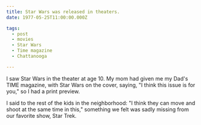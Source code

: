 ```yaml
---
title: Star Wars was released in theaters.
date: 1977-05-25T11:00:00.000Z

tags:
  - post 
  - movies
  - Star Wars
  - Time magazine
  - Chattanooga

---
```


I saw Star Wars in the theater at age 10. My mom had given me my Dad's TIME magazine, with Star Wars on the cover, saying, "I think this issue is for you," so I had a print preview.

I said to the rest of the kids in the neighborhood: "I think they can move and shoot at the same time in this," something we felt was sadly missing from our favorite show, Star Trek.